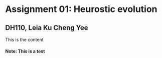 # Assignment 01: Heurostic evolution 
## DH110, Leia Ku Cheng Yee

This is the content 


#### Note: This is a test
